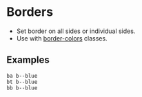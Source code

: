 # Borders

- Set border on all sides or individual sides.
- Use with [border-colors](#border-colors) classes.

## Examples

<div class="pa3 ba b--gray-300">
    <div class="cols">
        <div class="col w-1/3">
            <div>
                <div class="h3 ba b--blue"></div>
                <code class="mt1 clipboard">ba b--blue</code>
            </div>
        </div>
        <div class="col w-1/3">
            <div>
                <div class="h3 bt b--blue"></div>
                <code class="mt1 clipboard">bt b--blue</code>
            </div>
        </div>
        <div class="col w-1/3">
            <div>
                <div class="h3 bb b--blue"></div>
                <code class="mt1 clipboard">bb b--blue</code>
            </div>
        </div>
    </div>
</div>